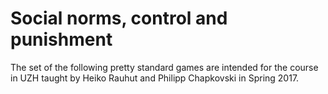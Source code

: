 # Social norms, control and punishment

The set of the following pretty standard games are intended for the course in UZH taught by Heiko Rauhut and Philipp
Chapkovski in Spring 2017.
